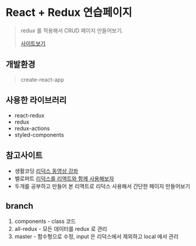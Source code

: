 # React + Redux 연습페이지
> redux 를 적용해서 CRUD 페이지 만들어보기.
>
> [사이트보기](https://seonn-redux.netlify.com/)

## 개발환경
> create-react-app

## 사용한 라이브러리
* react-redux
* redux
* redux-actions
* styled-components

## 참고사이트
* 생활코딩 [리덕스 동영상 강좌](https://www.youtube.com/watch?v=Jr9i3Lgb5Qc&list=PLuHgQVnccGMB-iGMgONoRPArZfjRuRNVc)
* 벨로퍼트 [리덕스를 리액트와 함께 사용해보자](https://velog.io/@velopert/Redux-3-%EB%A6%AC%EB%8D%95%EC%8A%A4%EB%A5%BC-%EB%A6%AC%EC%95%A1%ED%8A%B8%EC%99%80-%ED%95%A8%EA%BB%98-%EC%82%AC%EC%9A%A9%ED%95%98%EA%B8%B0-nvjltahf5e)
* 두개를 공부하고 만들어 본 리액트로 리덕스 사용해서 간단한 페이지 만들어보기 

## branch

1. components - class 코드
2. all-redux - 모든 데이터를 redux 로 관리
3. master - 함수형으로 수정, input 은 리덕스에서 제외하고 local 에서 관리